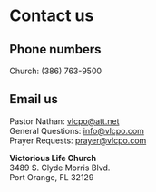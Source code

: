 # Contact us

## Phone numbers

Church: (386) 763-9500

## Email us

Pastor Nathan: [vlcpo@att.net](vlcpo@att.net)  
General Questions: [info@vlcpo.com](info@vlcpo.co)  
Prayer Requests: [prayer@vlcpo.com](prayer@vlcpo.com)

**Victorious Life Church**  
3489 S. Clyde Morris Blvd.  
Port Orange, FL 32129
